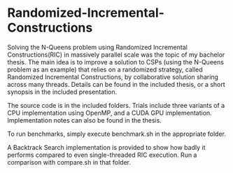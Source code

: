 # Randomized-Incremental-Constructions
Solving the N-Queens problem using Randomized Incremental Constructions(RIC) in massively parallel scale was the topic of my bachelor thesis. 
The main idea is to improve a solution to CSPs (using the N-Queens problem as an example)
that relies on a randomized strategy, called Randomized Incremental Constructions, by collaborative solution sharing across many threads.
Details can be found in the included thesis, or a short synopsis in the included presentation.

The source code is in the included folders. Trials include three variants of a CPU implementation using OpenMP, and a CUDA GPU implementation.
Implementation notes can also be found in the thesis.

To run benchmarks, simply execute benchmark.sh in the appropriate folder.

A Backtrack Search implementation is provided to show how badly it performs compared to even single-threaded RIC execution. Run a comparison with compare.sh in that folder.
